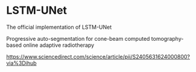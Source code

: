 # LSTM-UNet
The official implementation of LSTM-UNet

Progressive auto-segmentation for cone-beam computed tomography-based online adaptive radiotherapy

https://www.sciencedirect.com/science/article/pii/S2405631624000800?via%3Dihub
